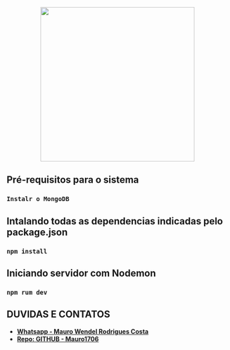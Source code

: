 <p align="center"><a href="https://eattasty.pt/home" target="_blank"><img src="http://www.famalicaomadein.pt/op/image/?co=12440&h=32ee6" width="350"></a></p>

## Pré-requisitos para o sistema
### `Instalr o MongoDB`

## Intalando todas as dependencias indicadas pelo package.json
### `npm install`

## Iniciando servidor com Nodemon
### `npm rum dev`


## DUVIDAS E CONTATOS
- **[Whatsapp - Mauro Wendel Rodrigues Costa ](https://api.whatsapp.com/send?phone=5561983486393)**
- **[Repo: GITHUB - Mauro1706 ](https://github.com/Mauro1706)**
